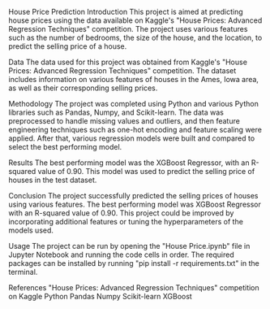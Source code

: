 House Price Prediction
Introduction
This project is aimed at predicting house prices using the data available on Kaggle's "House Prices: Advanced Regression Techniques" competition. The project uses various features such as the number of bedrooms, the size of the house, and the location, to predict the selling price of a house.

Data
The data used for this project was obtained from Kaggle's "House Prices: Advanced Regression Techniques" competition. The dataset includes information on various features of houses in the Ames, Iowa area, as well as their corresponding selling prices.

Methodology
The project was completed using Python and various Python libraries such as Pandas, Numpy, and Scikit-learn. The data was preprocessed to handle missing values and outliers, and then feature engineering techniques such as one-hot encoding and feature scaling were applied. After that, various regression models were built and compared to select the best performing model.

Results
The best performing model was the XGBoost Regressor, with an R-squared value of 0.90. This model was used to predict the selling price of houses in the test dataset.

Conclusion
The project successfully predicted the selling prices of houses using various features. The best performing model was XGBoost Regressor with an R-squared value of 0.90. This project could be improved by incorporating additional features or tuning the hyperparameters of the models used.

Usage
The project can be run by opening the "House Price.ipynb" file in Jupyter Notebook and running the code cells in order. The required packages can be installed by running "pip install -r requirements.txt" in the terminal.

References
"House Prices: Advanced Regression Techniques" competition on Kaggle
Python
Pandas
Numpy
Scikit-learn
XGBoost
